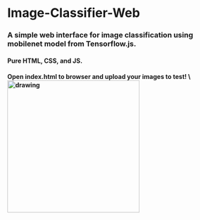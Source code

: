 # Image-Classifier-Web
<h3>A simple web interface for image classification using mobilenet model from Tensorflow.js.
<h4>Pure HTML, CSS, and JS.
<h4>Open index.html to browser and upload your images to test!
\
<img src="https://github.com/wongsenoch/Image-Classifier-Web/blob/master/illustration.png" alt="drawing" height="300"/>
